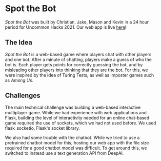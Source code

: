 # Spot the Bot
*Spot the Bot* was built by Christian, Jake, Mason and Kevin in a 24 hour period for Uncommon Hacks 2021. Our web app is live [here](https://spot-the-bot-hackathon.herokuapp.com/)!


## The Idea
*Spot the Bot* is a web-based game where players chat with other players and one bot. After a minute of chatting, players make a guess of who the bot is. Each player gets points for correctly guessing the bot, and by misleading other players into thinking that they are the bot. For this, we were inspired by the idea of Turing Tests, as well as imposter games such as *Among Us*.


## Challenges
The main technical challenge was building a web-based interactive multiplayer game. While we had experience with web applications and Flask, building the level of interactivity needed for an online chat-based game required the use of sockets, which we had not used before. We used flask_socketio, Flask's socket library.

We also had some trouble with the chatbot. While we tried to use a pretrained chatbot model for this, hosting our web app with the file size required for a good chatbot model was difficult. To get around this, we switched to instead use a text generation API from DeepAI.
